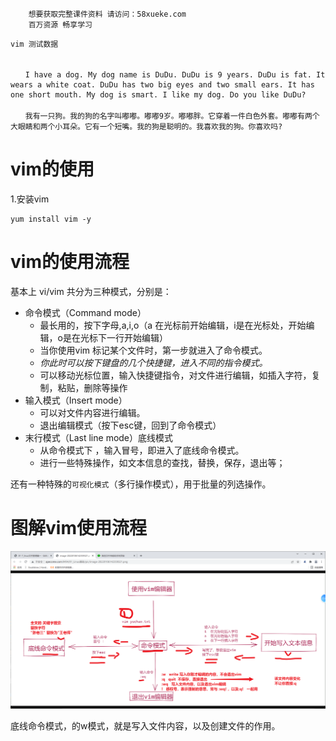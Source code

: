 ```### 此资源由 58学课资源站 收集整理 ###
	想要获取完整课件资料 请访问：58xueke.com
	百万资源 畅享学习

```
```
vim 测试数据


　　I have a dog. My dog name is DuDu. DuDu is 9 years. DuDu is fat. It wears a white coat. DuDu has two big eyes and two small ears. It has one short mouth. My dog is smart. I like my dog. Do you like DuDu?
　　
　　我有一只狗。我的狗的名字叫嘟嘟。嘟嘟9岁。嘟嘟胖。它穿着一件白色外套。嘟嘟有两个大眼睛和两个小耳朵。它有一个短嘴。我的狗是聪明的。我喜欢我的狗。你喜欢吗?
```



# vim的使用

1.安装vim

```
yum install vim -y 

```

# vim的使用流程

基本上 vi/vim 共分为三种模式，分别是：

- 命令模式（Command mode）
  - 最长用的，按下字母,a,i,o（a 在光标前开始编辑，i是在光标处，开始编辑，o是在光标下一行开始编辑）
  - 当你使用vim 标记某个文件时，第一步就进入了命令模式。
  - *你此时可以按下键盘的几个快捷键，进入不同的指令模式。*
  - 可以移动光标位置，输入快捷键指令，对文件进行编辑，如插入字符，复制，粘贴，删除等操作
- 输入模式（Insert mode）
  - 可以对文件内容进行编辑。
  - 退出编辑模式（按下esc键，回到了命令模式）
- 末行模式（Last line mode）底线模式
  - 从命令模式下 ，输入冒号，即进入了底线命令模式。
  - 进行一些特殊操作，如文本信息的查找，替换，保存，退出等；

还有一种特殊的`可视化模式`（多行操作模式），用于批量的列选操作。

# 图解vim使用流程

![image-20220308102922965](pic/image-20220308102922965.png)



底线命令模式，的w模式，就是写入文件内容，以及创建文件的作用。











